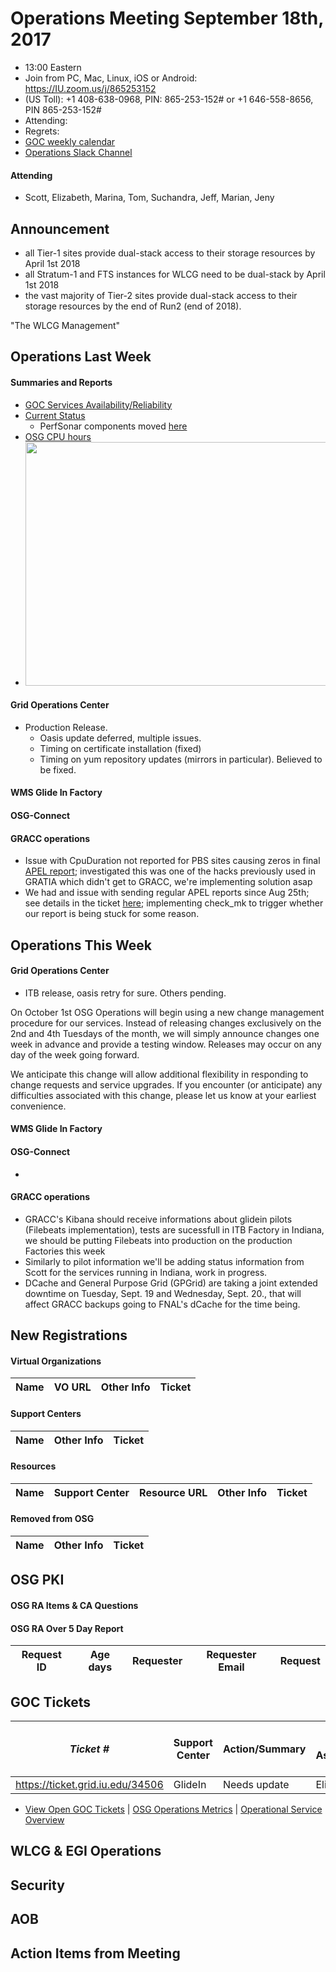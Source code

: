 # Operations Meeting September 18th, 2017
   * 13:00 Eastern 
   * Join from PC, Mac, Linux, iOS or Android: https://IU.zoom.us/j/865253152
   * (US Toll): +1 408-638-0968, PIN: 865-253-152# or +1 646-558-8656, PIN 865-253-152#
   * Attending: 
   * Regrets: 
   * [GOC weekly calendar](http://www.google.com/calendar/embed?src=c1htpcfoe6btrtc7n3uddg8mvs%40group.calendar.google.com&ctz=America/New_York)
   * [Operations Slack Channel](https://opensciencegrid.slack.com/messages/C5GAYBGA0/)

#### Attending
   * Scott, Elizabeth, Marina, Tom, Suchandra, Jeff, Marian, Jeny
   
## Announcement

   * all Tier-1 sites provide dual-stack access to their storage resources by April 1st 2018
   * all Stratum-1 and FTS instances for WLCG need to be dual-stack by April 1st 2018
   * the vast majority of Tier-2 sites provide dual-stack access to their storage resources by the end of Run2 (end of 2018).

"The WLCG Management"

## Operations Last Week
#### Summaries and Reports
   * [GOC Services Availability/Reliability](http://tinyurl.com/pre26vw)
   * [Current Status](http://monitor.grid.iu.edu/availability/production.html)
      * PerfSonar components moved [here](http://monitor.grid.iu.edu/availability/perfsonar.html)
   * [OSG CPU hours](http://tinyurl.com/mf96b88)
   * <img src="http://steige.grid.iu.edu/steige/18Sep2017.osg-flock.png" width='630' height='390'  /><br>
   
#### Grid Operations Center
   * Production Release.
      * Oasis update deferred, multiple issues.
      * Timing on certificate installation (fixed)
      * Timing on yum repository updates (mirrors in particular). Believed to be fixed.
      
#### WMS Glide In Factory

#### OSG-Connect

#### GRACC operations
   * Issue with CpuDuration not reported for PBS sites causing zeros in final [APEL report](https://accounting.egi.eu/tier2/country/USA/sumcpu_days/SITE/DATE/2017/3/2017/9/lhc/onlyinfrajobs/); investigated this was one of the hacks previously used in GRATIA which didn't get to GRACC, we're implementing solution asap
   * We had and issue with sending regular APEL reports since Aug 25th; see details in the ticket [here](https://ticket.grid.iu.edu/34901); implementing check_mk to trigger whether our report is being stuck for some reason.

## Operations This Week
  
#### Grid Operations Center
   * ITB release, oasis retry for sure. Others pending.
   
On October 1st OSG Operations will begin using a new change management procedure for our services. Instead of releasing changes exclusively on the 2nd and 4th Tuesdays of the month, we will simply announce changes one week in advance and provide a testing window. Releases may occur on any day of the week going forward.

We anticipate this change will allow additional flexibility in responding to change requests and service upgrades. If you encounter (or anticipate) any difficulties associated with this change, please let us know at your earliest convenience.
      
#### WMS Glide In Factory

#### OSG-Connect
   * 
   
#### GRACC operations
   * GRACC's Kibana should receive informations about glidein pilots (Filebeats implementation), tests are sucessfull in ITB Factory in Indiana, we should be putting Filebeats into production on the production Factories this week
   * Similarly to pilot information we'll be adding status information from Scott for the services running in Indiana, work in progress.
   * DCache and General Purpose Grid (GPGrid) are taking a joint extended downtime on Tuesday, Sept. 19 and Wednesday, Sept. 20., that will affect GRACC backups going to FNAL's dCache for the time being.

## New Registrations

#### Virtual Organizations
| Name | VO URL | Other Info | Ticket |
| ---- | ------ | ---------- | ------ |

#### Support Centers
| Name | Other Info | Ticket |
| ---- | ---------- | ------ |

#### Resources
| Name | Support Center | Resource URL | Other Info | Ticket |
| ---- | -------------- | ------------ | ---------- | ------ |

#### Removed from OSG
| Name | Other Info | Ticket |
| ---- | ---------- | ------ |

## OSG PKI

#### OSG RA Items & CA Questions

#### OSG RA Over 5 Day Report
|Request ID	|Age days	|Requester	|Requester Email		|Request |
| --------- | ------- | --------- | ----------------- | ------ |

## GOC Tickets

| *Ticket #* | Support Center | Action/Summary | GOC Assignee | Notes | VO Present? %X% %Y%|
| ---------- | -------------- | -------------- | ------------ | ----- | ------------------ |
| https://ticket.grid.iu.edu/34506 | GlideIn | Needs update | Elizabeth | | |

   * [View Open GOC Tickets](https://ticket.grid.iu.edu/goc/list/open) | [OSG Operations Metrics](https://twiki.grid.iu.edu/bin/view/Operations/TicketReports) | [Operational Service Overview](http://myosg.grid.iu.edu/miscstatus?count_sg_1&count_active=on&count_enabled=on&datasource=status)


## WLCG & EGI Operations

## Security
  
## AOB
   
## Action Items from Meeting
